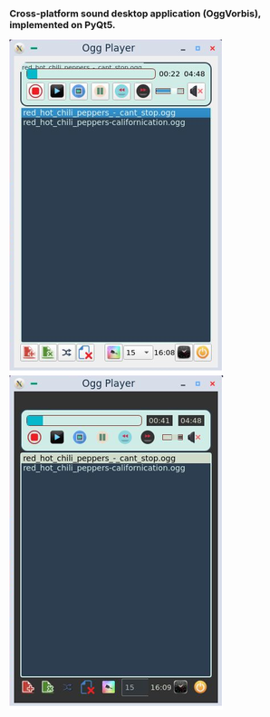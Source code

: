 ### Cross-platform sound desktop application (OggVorbis), implemented on PyQt5.



<img src="https://github.com/Alpaca00/Player/blob/master/picture_player/ogg__1.png" alt="Ogg Player"/>



<img src="https://github.com/Alpaca00/Player/blob/master/picture_player/ogg__2.png" alt="Ogg Player"/>
